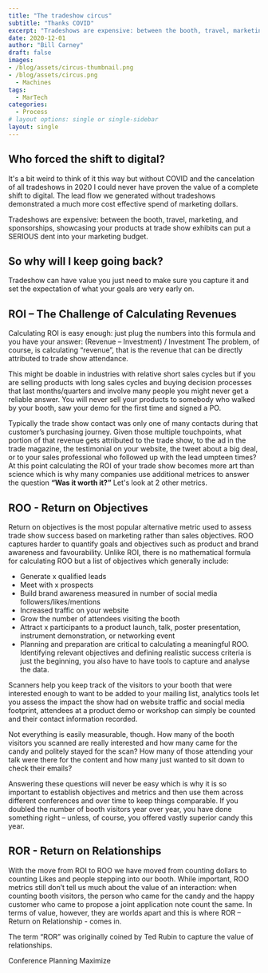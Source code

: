 ```yaml
---
title: "The tradeshow circus"
subtitle: "Thanks COVID"
excerpt: "Tradeshows are expensive: between the booth, travel, marketing, and sponsorships, showcasing your products at trade show exhibits can put a SERIOUS dent into your marketing budget. Why do I keep going?"
date: 2020-12-01
author: "Bill Carney"
draft: false
images:
- /blog/assets/circus-thumbnail.png
- /blog/assets/circus.png
  - Machines
tags:
  - MarTech
categories:
  - Process
# layout options: single or single-sidebar
layout: single
---
```


## Who forced the shift to digital?

It's a bit weird to think of it this way but without COVID and the cancelation of all tradeshows in 2020 I could never have proven the value of a complete shift to digital. The lead flow we generated without tradeshows demonstrated a much more cost effective spend of marketing dollars. 

Tradeshows are expensive: between the booth, travel, marketing, and sponsorships, showcasing your products at trade show exhibits can put a SERIOUS dent into your marketing budget. 

## So why will I keep going back?

Tradeshow can have value you just need to make sure you capture it and set the expectation of what your goals are very early on.

## ROI – The Challenge of Calculating Revenues
Calculating ROI is easy enough: just plug the numbers into this formula and you have your answer: (Revenue – Investment) / Investment The problem, of course, is calculating “revenue”, that is the revenue that can be directly attributed to trade show attendance.

This might be doable in industries with relative short sales cycles but if you are selling products with long sales cycles and buying decision processes that last months/quarters and involve many people you might never get a reliable answer. You will never sell your products to somebody who walked by your booth, saw your demo for the first time and signed a PO.

Typically the trade show contact was only one of many contacts during that customer’s purchasing journey. Given those multiple touchpoints, what portion of that revenue gets attributed to the trade show, to the ad in the trade magazine, the testimonial on your website, the tweet about a big deal, or to your sales professional who followed up with the lead umpteen times? At this point calculating the ROI of your trade show becomes more art than science which is why many companies use additional metrices to answer the question **“Was it worth it?”** Let's look at 2 other metrics.

## ROO - Return on Objectives
Return on objectives is the most popular alternative metric used to assess trade show success based on marketing rather than sales objectives. ROO captures harder to quantify goals and objectives such as product and brand awareness and favourability. Unlike ROI, there is no mathematical formula for calculating ROO but a list of objectives which generally include:

- Generate x qualified leads
- Meet with x prospects
- Build brand awareness measured in number of social media followers/likes/mentions
- Increased traffic on your website
- Grow the number of attendees visiting the booth
- Attract x participants to a product launch, talk, poster presentation, instrument demonstration, or networking event
- Planning and preparation are critical to calculating a meaningful ROO. Identifying relevant objectives and defining realistic success criteria is just the beginning, you also have to have tools to capture and analyse the data.

Scanners help you keep track of the visitors to your booth that were interested enough to want to be added to your mailing list, analytics tools let you assess the impact the show had on website traffic and social media footprint, attendees at a product demo or workshop can simply be counted and their contact information recorded.

Not everything is easily measurable, though. How many of the booth visitors you scanned are really interested and how many came for the candy and politely stayed for the scan? How many of those attending your talk were there for the content and how many just wanted to sit down to check their emails?

Answering these questions will never be easy which is why it is so important to establish objectives and metrics and then use them across different conferences and over time to keep things comparable. If you doubled the number of booth visitors year over year, you have done something right – unless, of course, you offered vastly superior candy this year.

## ROR - Return on Relationships
With the move from ROI to ROO we have moved from counting dollars to counting Likes and people stepping into our booth. While important, ROO metrics still don’t tell us much about the value of an interaction: when counting booth visitors, the person who came for the candy and the happy customer who came to propose a joint application note count the same. In terms of value, however, they are worlds apart and this is where ROR – Return on Relationship - comes in.

The term “ROR” was originally coined by Ted Rubin to capture the value of relationships.

Conference Planning
Maximize
